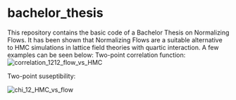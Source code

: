 # bachelor_thesis
This repository contains the basic code of a Bachelor Thesis on Normalizing Flows.
It has been shown that Normalizing Flows are a suitable alternative to HMC simulations in lattice field theories with quartic interaction. 
A few examples can be seen below:
Two-point correlation function:
![correlation_1212_flow_vs_HMC](https://user-images.githubusercontent.com/61154471/149638557-8fadd523-0fe1-41e3-928c-ff608cab8091.png)

Two-point suseptibility:

![chi_12_HMC_vs_flow](https://user-images.githubusercontent.com/61154471/149638653-77e4dd53-609b-43b3-b3f4-eb03615c5f5f.jpg)
